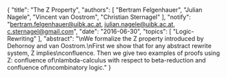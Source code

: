 {
    "title": "The Z Property",
    "authors": [
        "Bertram Felgenhauer",
        "Julian Nagele",
        "Vincent van Oostrom",
        "Christian Sternagel"
    ],
    "notify": "bertram.felgenhauer@uibk.ac.at, julian.nagele@uibk.ac.at, c.sternagel@gmail.com",
    "date": "2016-06-30",
    "topics": [
        "Logic-Rewriting"
    ],
    "abstract": "\nWe formalize the Z property introduced by Dehornoy and van Oostrom.\nFirst we show that for any abstract rewrite system, Z implies\nconfluence. Then we give two examples of proofs using Z: confluence of\nlambda-calculus with respect to beta-reduction and confluence of\ncombinatory logic."
}